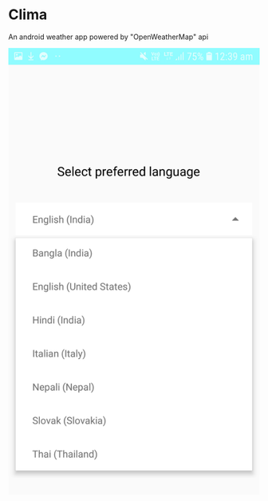 # Clima
An android weather app powered by "OpenWeatherMap" api 

![](https://github.com/imsoumyaprakash/Clima-ITER/blob/master/Screenshot_20190611-003913_Clima.png)

